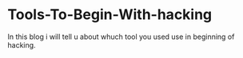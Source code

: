 # Tools-To-Begin-With-hacking
In this blog i will tell u about whuch tool you used use in beginning of hacking. 
